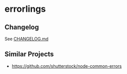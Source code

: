 # errorlings

## Changelog
See [CHANGELOG.md](CHANGELOG.md)

## Similar Projects
* https://github.com/shutterstock/node-common-errors
